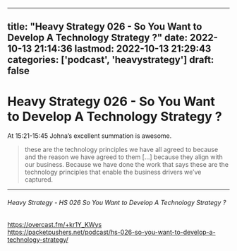 
---
title: "Heavy Strategy 026 - So You Want to Develop A Technology Strategy ?"
date: 2022-10-13 21:14:36
lastmod: 2022-10-13 21:29:43
categories: ['podcast', 'heavystrategy']
draft: false
---


# Heavy Strategy 026 - So You Want to Develop A Technology Strategy ?
At 15:21-15:45 Johna’s excellent summation is awesome.

> these are the technology principles we have all agreed to because and the reason we have agreed to them […] because they align with our business. Because we have done the work that says these are the technology principles that enable the business drivers we’ve captured.

---
###### Heavy Strategy - HS 026 So You Want to Develop A Technology Strategy ?

https://overcast.fm/+kr1Y_KWys  
https://packetpushers.net/podcast/hs-026-so-you-want-to-develop-a-technology-strategy/ 

<!-- #public #podcast #heavystrategy -->

<!-- {BearID:1BE7F4BD-FDFF-476B-96F4-B98F1876CCFC-7527-000003B188C590D0} -->
